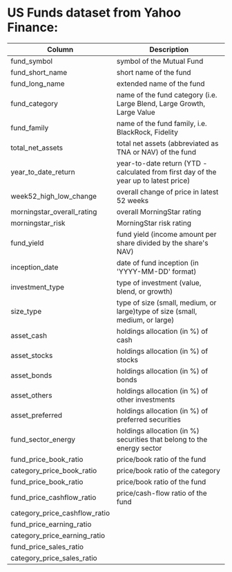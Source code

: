 # US Funds dataset from Yahoo Finance:

|Column | Description|
|---|---|
|fund_symbol |symbol of the Mutual Fund|
|fund_short_name|short name of the fund|
|fund_long_name | extended name of the fund|
|fund_category|name of the fund category (i.e. Large Blend, Large Growth, Large Value|  
|fund_family|name of the fund family, i.e. BlackRock, Fidelity|
|total_net_assets|total net assets (abbreviated as TNA or NAV) of the fund|
|year_to_date_return|year-to-date return (YTD - calculated from first day of the year up to latest price)|
|week52_high_low_change|overall change of price in latest 52 weeks|
|morningstar_overall_rating|overall MorningStar rating|
|morningstar_risk|MorningStar risk rating|
|fund_yield|fund yield (income amount per share divided by the share's NAV)|
|inception_date|date of fund inception (in 'YYYY-MM-DD' format)|
|investment_type|type of investment (value, blend, or growth)|
|size_type|type of size (small, medium, or large)type of size (small, medium, or large)|
|asset_cash|holdings allocation (in %) of cash|
|asset_stocks|holdings allocation (in %) of stocks|
|asset_bonds|holdings allocation (in %) of bonds|
|asset_others|holdings allocation (in %) of other investments|
|asset_preferred|holdings allocation (in %) of preferred securities|
|fund_sector_energy|holdings allocation (in %) securities that belong to the energy sector|
|fund_price_book_ratio|price/book ratio of the fund|
|category_price_book_ratio|price/book ratio of the category|
|fund_price_book_ratio|price/book ratio of the fund|
|fund_price_cashflow_ratio|price/cash-flow ratio of the fund|
|category_price_cashflow_ratio|
|fund_price_earning_ratio|
|category_price_earning_ratio|
|fund_price_sales_ratio|
|category_price_sales_ratio|



